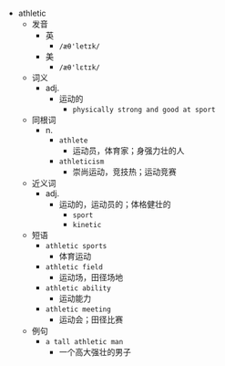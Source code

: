 - athletic
  - 发音
    - 英
      - `/æθ'letɪk/`
    - 美
      - `/æθ'lɛtɪk/`
  - 词义
    - adj.
      - 运动的
        - `physically strong and good at sport`
  - 同根词
    - n.
      - `athlete`
        - 运动员，体育家；身强力壮的人
      - `athleticism`
        - 崇尚运动，竞技热；运动竞赛
  - 近义词
    - adj.
      - 运动的，运动员的；体格健壮的
        - `sport`
        - `kinetic`
  - 短语
    - `athletic sports`
      - 体育运动 
    - `athletic field`
      - 运动场，田径场地 
    - `athletic ability`
      - 运动能力 
    - `athletic meeting`
      - 运动会；田径比赛 
  - 例句
    - `a tall athletic man`
      - 一个高大强壮的男子

